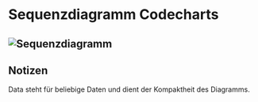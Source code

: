 # Sequenzdiagramm Codecharts

![Sequenzdiagramm](sequenz-codecharts.svg)
---
## Notizen
Data steht für beliebige Daten und dient der Kompaktheit des Diagramms.